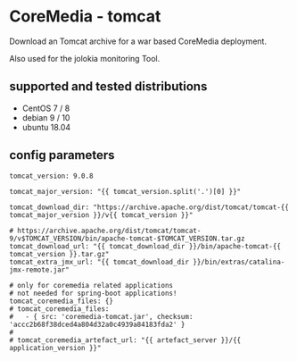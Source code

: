 # CoreMedia - tomcat

Download an Tomcat archive for a war based CoreMedia deployment.

Also used for the jolokia monitoring Tool.

## supported and tested distributions

- CentOS 7 / 8
- debian 9 / 10
- ubuntu 18.04

## config parameters

```
tomcat_version: 9.0.8

tomcat_major_version: "{{ tomcat_version.split('.')[0] }}"

tomcat_download_dir: "https://archive.apache.org/dist/tomcat/tomcat-{{ tomcat_major_version }}/v{{ tomcat_version }}"

# https://archive.apache.org/dist/tomcat/tomcat-9/v$TOMCAT_VERSION/bin/apache-tomcat-$TOMCAT_VERSION.tar.gz
tomcat_download_url: "{{ tomcat_download_dir }}/bin/apache-tomcat-{{ tomcat_version }}.tar.gz"
tomcat_extra_jmx_url: "{{ tomcat_download_dir }}/bin/extras/catalina-jmx-remote.jar"

# only for coremedia related applications
# not needed for spring-boot applications!
tomcat_coremedia_files: {}
# tomcat_coremedia_files:
#   - { src: 'coremedia-tomcat.jar', checksum: 'accc2b68f38dced4a804d32a0c4939a84183fda2' }
#
# tomcat_coremedia_artefact_url: "{{ artefact_server }}/{{ application_version }}"
```
